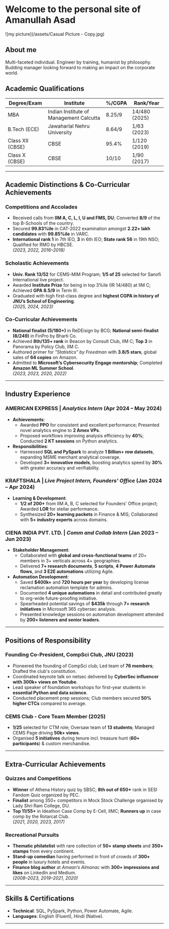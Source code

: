 # Welcome to the personal site of Amanullah Asad

![my picture](/assets/Casual Picture - Copy.jpg)

## About me

Multi-faceted individual. Engineer by training, humanist by philosophy. Budding manager looking forward to making an impact on the corporate world.

## Academic Qualifications  
| Degree/Exam                | Institute                              | %/CGPA    | Rank/Year       |  
|----------------------------|----------------------------------------|-----------|-----------------|  
| MBA                        | Indian Institute of Management Calcutta| 8.25/9    | 14/480 (2025)   |  
| B.Tech (ECE)               | Jawaharlal Nehru University           | 8.64/9    | 1/63 (2023)     |  
| Class XII (CBSE)           | CBSE                                      | 95.4%     | 1/120 (2019)    |  
| Class X (CBSE)             | CBSE                                      | 10/10     | 1/90 (2017)     |  

---

## Academic Distinctions & Co-Curricular Achievements  
### Competitions and Accolades  
- Received calls from **IIM A, C, L, I, U and FMS, DU**; Converted **8/9** of the top B-Schools of the country.  
- Secured **99.83%ile** in CAT-2022 examination amongst **2.22+ lakh candidates** with **99.85%ile** in VARC.  
- **International rank 1** in 7th IEO, **3** in 6th IEO; **State rank 56** in 19th NSO; Qualified for RMO by HBCSE.  
*(2023, 2022, 2016–2018)*  

### Scholastic Achievements  
- **Univ. Rank 13/52** for CEMS-MIM Program; **1/5 of 25** selected for Sanofi International live project.  
- Awarded **Institute Prize** for being in top 3%ile (IR 14/480) at IIM C; Achieved **GPA 8.5/9** in Term III.  
- Graduated with high first-class degree and **highest CGPA in history of JNU’s School of Engineering**.  
*(2025, 2024, 2023)*  

### Co-Curricular Achievements  
- **National finalist (5/180+)** in ReDEisign by BCG; **National semi-finalist (8/249)** in FinPro by Bharti Co.  
- Achieved **8th/135+ rank** in Beacon by Consult Club, IIM C; **Top 3** in Panorama by Policy Club, IIM C.  
- Authored primer for *"Statistics" by Freedman* with **3.8/5 stars**, global sales of **64 copies** on Amazon.  
- Admitted to **Microsoft’s Cybersecurity Engage mentorship**; Completed **Amazon ML Summer School**.  
*(2023, 2023, 2020, 2022)*  

---

## Industry Experience  
### AMERICAN EXPRESS | *Analytics Intern* (Apr 2024 – May 2024)  
- **Achievements**:  
  - Awarded **PPO** for consistent and excellent performance; Presented novel analytics engine to **2 Amex VPs**.  
  - Proposed workflows improving analysis efficiency by **40%**; Conducted **2 KT sessions** on Python analytics.  
- **Responsibilities**:  
  - Harnessed **SQL and PySpark** to analyze **1 Billion+ row datasets**, expanding MSME merchant analytical coverage.  
  - Developed **3+ innovative models**, boosting analytics speed by **30%** with greater accuracy and verifiability.  

### KRAFTSHALA | *Live Project Intern, Founders' Office* (Jan 2024 – Apr 2024)  
- **Learning & Development**:  
  - **1/2 of 200+** from IIM A, B, C selected for Founders' Office project; Awarded **LOR** for stellar performance.  
  - Synthesized **20+ learning packets** in Finance & MIS; Collaborated with **5+ industry experts** across domains.  

### CIENA INDIA PVT. LTD. | *Comm and Collab Intern* (Jan 2023 – Jun 2023)  
- **Stakeholder Management**:  
  - Collaborated with **global and cross-functional teams** of 20+ members in 3+ verticals across 4+ geographies.  
  - Delivered **7+ research documents**, **5 scripts**, **4 Power Automate flows**, and **3 E2E automations** utilizing Agile.  
- **Automation Development**:  
  - Saved **$400k+** and **720 hours per year** by developing license reclamation automation template for admins.  
  - Documented **4 unique automations** in detail and contributed greatly to org-wide future-proofing initiative.  
  - Spearheaded potential savings of **$435k** through **7+ research initiatives** in Microsoft 365 cybersec analysis.  
  - Presented knowledge sessions on automation development attended by **200+ listeners and senior leaders**.  

---

## Positions of Responsibility  
### Founding Co-President, CompSci Club, JNU (2023)  
- Pioneered the founding of CompSci club; Led team of **76 members**; Drafted the club's constitution.  
- Coordinated keynote talk on netsec delivered by **CyberSec influencer with 300k+ views on Youtube**.  
- Lead speaker of foundation workshops for first-year students in **essential Python and data science**.  
- Conducted placement prep sessions; Club members secured **50% higher CTCs** compared to average.  

### CEMS Club - Core Team Member (2025)  
- **1/25** selected for CTM role; Oversaw team of **13 students**; Managed CEMS Page driving **50k+ views**.  
- Organised **5 initiatives** during tenure incl. treasure hunt (**60+ participants**) & custom merchandise.  

---

## Extra-Curricular Achievements  
### Quizzes and Competitions  
- **Winner** of Athena History quiz by SBSC; **8th out of 650+** rank in SESI Fandom Quiz organized by PEC.  
- **Finalist** among 350+ competitors in Mock Stock Challenge organised by Lady Shri Ram College, DU.  
- **Top 11/55+** in Ideathon Case Comp by E-Cell, IIMC; **Runners up** in case comp by the Rotarcat Club.  
*(2021, 2020, 2023, 2017)*  

### Recreational Pursuits  
- **Thematic philatelist** with rare collection of **50+ stamp sheets** and **350+ stamps** from every continent.  
- **Stand-up comedian** having performed in front of crowds of **300+ people** in luxury hotels and events.  
- **Finance blog author** at *Amaan’s Almanac* with **300+ impressions and likes** on LinkedIn and Medium.  
*(2008–2023, 2019–2021, 2020)*  

---

## Skills & Certifications  
- **Technical**: SQL, PySpark, Python, Power Automate, Agile.  
- **Languages**: English (Fluent), Hindi (Native).  

---
